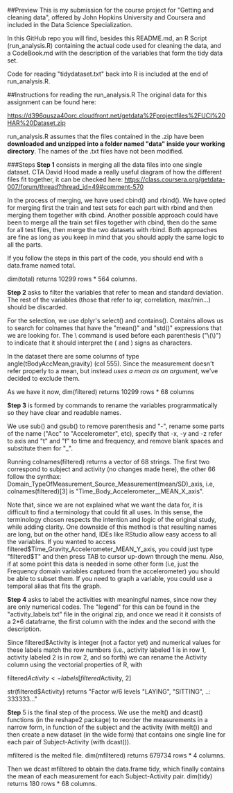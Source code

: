 ##Preview
This is my submission for the course project for "Getting and cleaning data", offered by John Hopkins University and Coursera and included in the Data Science Specialization.

In this GitHub repo you will find, besides this README.md, an R Script (run_analysis.R) containing the actual code used for cleaning the data, and a CodeBook.md with the description of the variables that form the tidy data set.

Code for reading "tidydataset.txt" back into R is included at the end of run_analysis.R.

##Instructions for reading the run_analysis.R
The original data for this assignment can be found here:

https://d396qusza40orc.cloudfront.net/getdata%2Fprojectfiles%2FUCI%20HAR%20Dataset.zip 

run_analysis.R assumes that the files contained in the .zip have been **downloaded and unzipped into a folder named "data" inside your working directory**. The names of the .txt files have not been modified.

###Steps
**Step 1** consists in merging all the data files into one single dataset. CTA David Hood made a really useful diagram of how the different files fit together, it can be checked here: https://class.coursera.org/getdata-007/forum/thread?thread_id=49#comment-570

In the process of merging, we have used cbind() and rbind(). We have opted for merging first the train and test sets for each part with rbind and then merging them together with cbind. Another possible approach could have been to merge all the train set files together with cbind, then do the same for all test files, then merge the two datasets with rbind. Both approaches are fine as long as you keep in mind that you should apply the same logic to all the parts.

If you follow the steps in this part of the code, you should end with a data.frame named total. 

dim(total) returns 10299 rows * 564 columns.


**Step 2** asks to filter the variables that refer to mean and standard deviation. The rest of the variables (those that refer to iqr, correlation, max/min...) should be discarded.

For the selection, we use dplyr's select() and contains(). Contains allows us to search for colnames that have the "mean()" and "std()" expressions that we are looking for. The \\ command is used before each parenthesis ("\\(\\)") to indicate that it should interpret the ( and ) signs as characters.

In the dataset there are some columns of type angle(tBodyAccMean,gravity) (col 555). Since the measurement doesn't refer properly to a mean, but instead *uses a mean as an argument*, we've decided to exclude them.

As we have it now, dim(filtered) returns 10299 rows * 68 columns

**Step 3** is formed by commands to rename the variables programmatically so they have clear and readable names. 

We use sub() and gsub() to remove parenthesis and "-", rename some parts of the name ("Acc" to "Accelerometer", etc), specify that -x, -y and -z refer to axis and "t" and "f" to time and frequency, and remove blank spaces and substitute them for "_".

Running colnames(filtered) returns a vector of 68 strings. The first two correspond to subject and activity (no changes made here), the other 66 follow the synthax: Domain_TypeOfMeasurement_Source_Measurement(mean/SD)_axis, i.e, colnames(filtered)[3] is "Time_Body_Accelerometer__MEAN_X_axis". 

Note that, since we are not explained what we want the data for, it is difficult to find a terminology that could fit all uses. In this sense, the terminology chosen respects the intention and logic of the original study, while adding clarity. One downside of this method is that resulting names are long, but on the other hand, IDEs like RStudio allow easy access to all the variables. If you wanted to access filtered$Time_Gravity_Accelerometer_MEAN_Y_axis, you could just type "filtered$T" and then press TAB to cursor up-down through the menu. Also, if at some point this data is needed in some other form (i.e, just the Frequency domain variables captured from the accelerometer) you should be able to subset them. If you need to graph a variable, you could use a temporal alias that fits the graph.

**Step 4** asks to label the activities with meaningful names, since now they are only numerical codes. The "legend" for this can be found in the "activity_labels.txt" file in the original zip, and once we read it it consists of a 2*6 dataframe, the first column with the index and the second with the description. 

Since filtered$Activity is integer (not a factor yet) and numerical values for these labels match the row numbers (i.e., activity labeled 1 is in row 1, activity labeled 2 is in row 2, and so forth) we can rename the Activity column using the vectorial properties of R, with

filtered$Activity<-labels[filtered$Activity, 2] 

str(filtered$Activity) returns "Factor w/6 levels "LAYING", "SITTING", ..: 333333..."

**Step** 5 is the final step of the process. We use the melt() and dcast() functions (in the reshape2 package) to reorder the measurements in a narrow form, in function of the subject and the activity (with melt()) and then create a new dataset (in the wide form) that contains one single line for each pair of Subject-Activity (with dcast()).

mfiltered is the melted file. dim(mfiltered) returns 679734 rows * 4 columns. 

Then we dcast mfiltered to obtain the data.frame tidy, which finally contains the mean of each measurement for each Subject-Activity pair. dim(tidy) returns 180 rows * 68 columns.